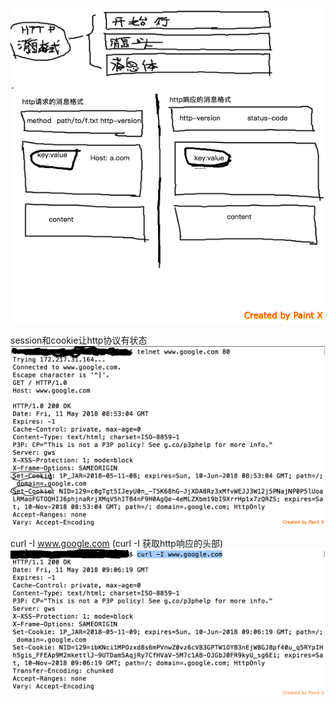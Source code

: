 ![image](net-image/http-message.png)

session和cookie让http协议有状态
![image](net-image/telnet.png)

curl -I www.google.com
(curl -I 获取http响应的头部)
![image](net-image/curl-http-header.png)

